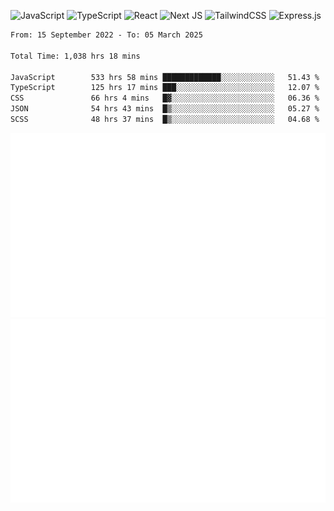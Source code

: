 <!--START:BADGES-->

![JavaScript](https://img.shields.io/badge/javascript-%23323330.svg?style=for-the-badge&logo=javascript&logoColor=%23F7DF1E)
![TypeScript](https://img.shields.io/badge/typescript-%23007ACC.svg?style=for-the-badge&logo=typescript&logoColor=white)
![React](https://img.shields.io/badge/react-%2320232a.svg?style=for-the-badge&logo=react&logoColor=%2361DAFB)
![Next JS](https://img.shields.io/badge/Next-black?style=for-the-badge&logo=next.js&logoColor=white)
![TailwindCSS](https://img.shields.io/badge/tailwindcss-%2338B2AC.svg?style=for-the-badge&logo=tailwind-css&logoColor=white)
![Express.js](https://img.shields.io/badge/express.js-%23404d59.svg?style=for-the-badge&logo=express&logoColor=%2361DAFB)

<!-- ![HTML5](https://img.shields.io/badge/html5-%23E34F26.svg?style=for-the-badge&logo=html5&logoColor=white) -->
<!-- ![CSS3](https://img.shields.io/badge/css3-%231572B6.svg?style=for-the-badge&logo=css3&logoColor=white) -->
<!-- ![SvelteKit](https://img.shields.io/badge/sveltekit-%23f1413d.svg?style=for-the-badge&logo=svelte&logoColor=white) -->
<!-- ![SASS](https://img.shields.io/badge/SASS-hotpink.svg?style=for-the-badge&logo=SASS&logoColor=white) -->
<!-- ![Electron.js](https://img.shields.io/badge/Electron-191970?style=for-the-badge&logo=Electron&logoColor=white) -->
<!-- ![NodeJS](https://img.shields.io/badge/node.js-6DA55F?style=for-the-badge&logo=node.js&logoColor=white) -->
<!-- ![Laravel](https://img.shields.io/badge/laravel-%23FF2D20.svg?style=for-the-badge&logo=laravel&logoColor=white) -->
<!-- ![Flutter](https://img.shields.io/badge/Flutter-%2302569B.svg?style=for-the-badge&logo=Flutter&logoColor=white) -->
<!-- ![Markdown](https://img.shields.io/badge/markdown-%23000000.svg?style=for-the-badge&logo=markdown&logoColor=white) -->

<!--END:BADGES-->

<!--START_SECTION:waka-->

```txt
From: 15 September 2022 - To: 05 March 2025

Total Time: 1,038 hrs 18 mins

JavaScript        533 hrs 58 mins █████████████░░░░░░░░░░░░   51.43 %
TypeScript        125 hrs 17 mins ███░░░░░░░░░░░░░░░░░░░░░░   12.07 %
CSS               66 hrs 4 mins   █▓░░░░░░░░░░░░░░░░░░░░░░░   06.36 %
JSON              54 hrs 43 mins  █▒░░░░░░░░░░░░░░░░░░░░░░░   05.27 %
SCSS              48 hrs 37 mins  █▒░░░░░░░░░░░░░░░░░░░░░░░   04.68 %
```

<!--END_SECTION:waka-->

<!-- jstrieb/github-stats -->

<!-- ![[jstrieb-github-stats](https://github.com/jstrieb/github-stats)](https://raw.githubusercontent.com/mikhael7/jstrieb-github-stats/master/generated/overview.svg#gh-dark-mode-only)
![[jstrieb-github-stats](https://github.com/jstrieb/github-stats)](https://raw.githubusercontent.com/mikhael7/jstrieb-github-stats/master/generated/languages.svg#gh-dark-mode-only)

![[jstrieb-github-stats](https://github.com/jstrieb/github-stats)](https://raw.githubusercontent.com/mikhael7/jstrieb-github-stats/master/generated/overview.svg#gh-light-mode-only)
![[jstrieb-github-stats](https://github.com/jstrieb/github-stats)](https://raw.githubusercontent.com/mikhael7/jstrieb-github-stats/master/generated/languages.svg#gh-light-mode-only) -->

<a href="https://github.com/jstrieb/github-stats">
<picture float="left">
 <source srcset="https://raw.githubusercontent.com/mikhael7/jstrieb-github-stats/master/generated/overview.svg#gh-dark-mode-only" media="(prefers-color-scheme: dark)"/>
  <source srcset="https://raw.githubusercontent.com/mikhael7/jstrieb-github-stats/master/generated/overview.svg#gh-light-mode-only" media="(prefers-color-scheme: light)"/>
  <img src="https://raw.githubusercontent.com/mikhael7/jstrieb-github-stats/master/generated/overview.svg#gh-dark-mode-only"/>
</picture>

<picture float="left">
 <source srcset="https://raw.githubusercontent.com/mikhael7/jstrieb-github-stats/master/generated/languages.svg#gh-dark-mode-only" media="(prefers-color-scheme: dark)"/>
  <source srcset="https://raw.githubusercontent.com/mikhael7/jstrieb-github-stats/master/generated/languages.svg#gh-light-mode-only" media="(prefers-color-scheme: light)"/>
  <img src="https://raw.githubusercontent.com/mikhael7/jstrieb-github-stats/master/generated/languages.svg#gh-dark-mode-only"/>
</picture>
</a>

<!-- <picture float="left">
<source 
  srcset="https://github-readme-stats-six-psi-19.vercel.app/api/?username=mikhael7&show_icons=true&count_private=true&hide_border=true&cache_seconds=86400&layout=compact&theme=rose_pine"
  media="(prefers-color-scheme: dark)"
/>
<source
  srcset="https://github-readme-stats-six-psi-19.vercel.app/api/?username=mikhael7&show_icons=true&count_private=true&hide_border=true&cache_seconds=86400&layout=compact&theme=graywhite"
  media="(prefers-color-scheme: light)"
/>
<img width="45%" align="center" src="https://github-readme-stats-six-psi-19.vercel.app/api/?username=mikhael7&show_icons=true&count_private=true&hide_border=true&cache_seconds=86400&layout=compact&theme=rose_pine" />
</picture>

<picture  float="left">
<source
  srcset="https://github-readme-stats-six-psi-19.vercel.app/api/top-langs/?username=mikhael7&langs_count=6&show_icons=true&count_private=true&hide_border=true&cache_seconds=86400&layout=compact&theme=rose_pine"
  media="(prefers-color-scheme: dark)"
/>
<source
  srcset="https://github-readme-stats-six-psi-19.vercel.app/api/top-langs/?username=mikhael7&langs_count=6&show_icons=true&count_private=true&hide_border=true&cache_seconds=86400&layout=compact&theme=graywhite"
  media="(prefers-color-scheme: light)"
/>
<img width="45%" align="center" src="https://github-readme-stats-six-psi-19.vercel.app/api/top-langs/?username=mikhael7&langs_count=6&show_icons=true&count_private=true&hide_border=true&cache_seconds=86400&layout=compact&theme=rose_pine" />
</picture> -->

